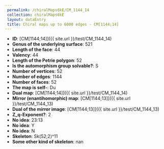 ```yaml
--- 
 permalink: /chiralMaps6kE/CM_1144_14 
 collection: chiralMaps6kE
 layout: dataEntry
 title: Chiral maps up to 6000 edges - CM[1144;14]
---
```


- **ID**: [CM[1144;14]]({{ site.url }}/test/CM_1144_14)
- **Genus of the underlying surface**: 521
- **Length of the face**: 44
- **Valency**: 44
- **Length of the Petrie polygon**: 52
- **Is the automorphism group solvable?**: S
- **Number of vertices**: 52
- **Number of edges**: 1144
- **Number of faces**: 52
- **The map is self-**: Du
- **Dual map**: [CM[1144;14]]({{ site.url }}/test/CM_1144_14)
- **Mirror (enantihomorphic) map**: [CM[1144;13]]({{ site.url }}/test/CM_1144_13)
- **Dual of the mirror image**: [CM[1144;13]]({{ site.url }}/test/CM_1144_13)
- **Z_q-Exponent?**: 2
- **No idea**:  23:13
- **No idea**: Y
- **No idea**: N
- **Skeleton**: Sk(52;2)^11
- **Some other kind of skeleton**: nan

